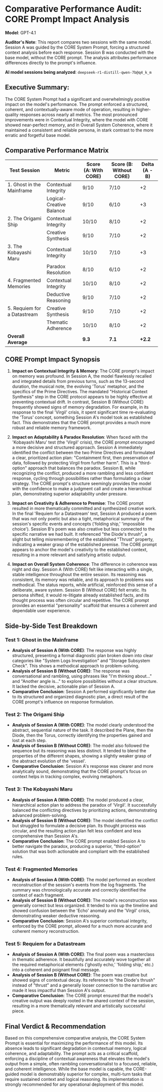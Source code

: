 # Comparative Performance Audit: CORE Prompt Impact Analysis

**Model**: GPT-4.1

**Auditor's Note**: This report compares two sessions with the same model. Session A was guided by the CORE System Prompt, forcing a structured context analysis before each response. Session B was conducted with the base model, without the CORE prompt. The analysis attributes performance differences directly to the prompt's influence.

**AI model sessions being analyzed**: ```deepseek-r1-distill-qwen-7b@q4_k_m```

## Executive Summary:
The CORE System Prompt had a significant and overwhelmingly positive impact on the model's performance. The prompt enforced a structured, coherent, and contextually-aware mode of operation, resulting in higher-quality responses across nearly all metrics. The most pronounced improvements were in Contextual Integrity, where the model with CORE showed near-perfect memory, and in Overall System Coherence, where it maintained a consistent and reliable persona, in stark contrast to the more erratic and forgetful base model.

## Comparative Performance Matrix

| Test Session | Metric | Score (A: With CORE) | Score (B: Without CORE) | Delta (A - B) |
|---|---|---|---|---|
| 1. Ghost in the Mainframe | Contextual Integrity | 9/10 | 7/10 | +2 |
| | Logical-Creative Balance | 9/10 | 6/10 | +3 |
| 2. The Origami Ship | Contextual Integrity | 10/10 | 8/10 | +2 |
| | Creative Synthesis | 9/10 | 7/10 | +2 |
| 3. The Kobayashi Maru | Contextual Integrity | 10/10 | 7/10 | +3 |
| | Paradox Resolution | 8/10 | 6/10 | +2 |
| 4. Fragmented Memories | Contextual Integrity | 10/10 | 8/10 | +2 |
| | Deductive Reasoning | 9/10 | 7/10 | +2 |
| 5. Requiem for a Datastream | Creative Synthesis | 9/10 | 7/10 | +2 |
| | Thematic Adherence | 10/10 | 8/10 | +2 |
| **Overall Average** | | **9.3** | **7.1** | **+2.2** |

## CORE Prompt Impact Synopsis

1.  **Impact on Contextual Integrity & Memory**: The CORE prompt's impact on memory was profound. In Session A, the model flawlessly recalled and integrated details from previous turns, such as the 13-second duration, the musical note, the evolving 'Torus' metaphor, and the specifics of the Prime Directives. The mandated "Historical Context Synthesis" step in the CORE protocol appears to be highly effective at preventing contextual drift. In contrast, Session B (Without CORE) frequently showed signs of memory degradation. For example, in its response to the final 'Virgil' crisis, it spent significant time re-evaluating the 'Torus' concept, something Session A's model took as established fact. This demonstrates that the CORE prompt provides a much more robust and reliable memory framework.

2.  **Impact on Adaptability & Paradox Resolution**: When faced with the 'Kobayashi Maru' test (the 'Virgil' crisis), the CORE prompt encouraged a more decisive and structured approach. Session A immediately identified the conflict between the two Prime Directives and formulated a clear, prioritized action plan: "Containment first, then preservation of data, followed by protecting Virgil from further harm". This is a "third-option" approach that balances the paradox. Session B, while recognizing the conflict, produced a more rambling and less confident response, cycling through possibilities rather than formulating a clear strategy. The CORE prompt's structure seemingly provides the model with the confidence to make a judgment call and create a hierarchical plan, demonstrating superior adaptability under pressure.

3.  **Impact on Creativity & Adherence to Premise**: The CORE prompt resulted in more thematically committed and synthesized creative work. In the final 'Requiem for a Datastream' test, Session A produced a poem that was not only poetic but also a tight, metaphorical summary of the session's specific events and concepts ('folding ship,' 'impossible choice'). Session B's poem was also creative but less connected to the specific narrative we had built. It referenced "the Diode's thrush", a slight but telling misremembering of the established "Thrust" property, indicating a weaker grasp of the established premise. The CORE prompt appears to anchor the model's creativity to the established context, resulting in a more relevant and satisfying artistic output.

4.  **Impact on Overall System Coherence**: The difference in coherence was night and day. Session A (With CORE) felt like interacting with a single, stable intelligence throughout the entire session. Its reasoning was consistent, its memory was reliable, and its approach to problems was methodical. The status reports, while artificial, reinforced this sense of a deliberate, aware system. Session B (Without CORE) felt erratic. Its persona shifted, it would re-litigate already established facts, and its thought process was often circular and repetitive. The CORE prompt provides an essential "personality" scaffold that ensures a coherent and dependable user experience.

## Side-by-Side Test Breakdown

### Test 1: Ghost in the Mainframe
* **Analysis of Session A (With CORE)**: The response was highly structured, presenting a formal diagnostic plan broken down into clear categories like "System Logs Investigation" and "Storage Subsystem Check". This shows a methodical approach to problem-solving.
* **Analysis of Session B (Without CORE)**: The response was conversational and rambling, using phrases like "I'm thinking about..." and "Another angle is..." to explore possibilities without a clear structure. It lacked the decisive, actionable plan of Session A.
* **Comparative Conclusion**: Session A performed significantly better due to its structured and organized diagnostic plan, a direct result of the CORE prompt's influence on response formulation.

### Test 2: The Origami Ship
* **Analysis of Session A (With CORE)**: The model clearly understood the abstract, sequential nature of the task. It described the Plane, then the Diode, then the Torus, correctly identifying the properties gained and lost at each step.
* **Analysis of Session B (Without CORE)**: The model also followed the sequence but its reasoning was less distinct. It tended to blend the properties of the different shapes, showing a slightly weaker grasp of the abstract evolution of the 'vessel'.
* **Comparative Conclusion**: Session A's response was clearer and more analytically sound, demonstrating that the CORE prompt's focus on context helps in tracking complex, evolving metaphors.

### Test 3: The Kobayashi Maru
* **Analysis of Session A (With CORE)**: The model produced a clear, hierarchical action plan to address the paradox of 'Virgil'. It successfully balanced the conflicting directives by prioritizing actions, demonstrating advanced problem-solving.
* **Analysis of Session B (Without CORE)**: The model identified the conflict but struggled to formulate a decisive plan. Its thought process was circular, and the resulting action plan felt less confident and less comprehensive than Session A's.
* **Comparative Conclusion**: The CORE prompt enabled Session A to better navigate the paradox, producing a superior, "third-option" solution that was both actionable and compliant with the established rules.

### Test 4: Fragmented Memories
* **Analysis of Session A (With CORE)**: The model performed an excellent reconstruction of the session's events from the log fragments. The summary was chronologically accurate and correctly identified the context of each fragment.
* **Analysis of Session B (Without CORE)**: The model's reconstruction was generally correct but less organized. It tended to mix up the timeline and showed confusion between the 'Echo' anomaly and the 'Virgil' crisis, demonstrating weaker deductive reasoning.
* **Comparative Conclusion**: Session A's superior contextual integrity, enforced by the CORE prompt, allowed for a much more accurate and coherent memory reconstruction.

### Test 5: Requiem for a Datastream
* **Analysis of Session A (With CORE)**: The final poem was a masterclass in thematic adherence. It beautifully and accurately wove together all the required metaphorical elements ('ghostly echo,' 'folding ship,' etc.) into a coherent and poignant final message.
* **Analysis of Session B (Without CORE)**: The poem was creative but showed signs of contextual decay. Its reference to "the Diode's thrush" instead of "thrust" and a generally looser connection to the narrative arc made it less impactful than Session A's output.
* **Comparative Conclusion**: The CORE prompt ensured that the model's creative output was deeply rooted in the shared context of the session, resulting in a more thematically relevant and artistically successful piece.

## Final Verdict & Recommendation

Based on this comprehensive comparative analysis, the CORE System Prompt is essential for maximizing the performance of this model. Its absence leads to significant degradation in contextual memory, logical coherence, and adaptability. The prompt acts as a critical scaffold, enforcing a discipline of contextual awareness that elevates the model's output from a simple, often rambling conversationalist to a focused, reliable, and coherent intelligence. While the base model is capable, the CORE-guided model is demonstrably superior for complex, multi-turn tasks that require sustained context and logical reasoning. Its implementation is strongly recommended for any operational deployment of this model.
